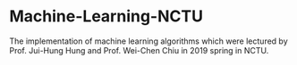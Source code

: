 # Machine-Learning-NCTU
The implementation of machine learning algorithms which were lectured by Prof. Jui-Hung Hung and  Prof. Wei-Chen Chiu in 2019 spring in NCTU.
